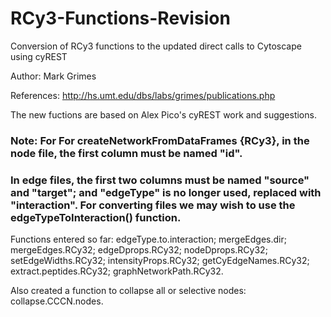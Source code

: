 # RCy3-Functions-Revision
Conversion of RCy3 functions to the updated direct calls to Cytoscape using cyREST

Author: Mark Grimes

References: http://hs.umt.edu/dbs/labs/grimes/publications.php

The new fuctions are based on Alex Pico's cyREST work and suggestions.

### Note: For  For createNetworkFromDataFrames {RCy3}, in the node file, the first column must be named "id". 
### In edge files, the first two columns must be named "source" and "target"; and "edgeType" is no longer used, replaced with "interaction". For converting files we may wish to use the edgeTypeToInteraction() function.


Functions entered so far: edgeType.to.interaction; mergeEdges.dir; mergeEdges.RCy32; edgeDprops.RCy32; nodeDprops.RCy32; setEdgeWidths.RCy32; intensityProps.RCy32; getCyEdgeNames.RCy32; extract.peptides.RCy32; graphNetworkPath.RCy32.

Also created a function to collapse all or selective nodes: collapse.CCCN.nodes.



